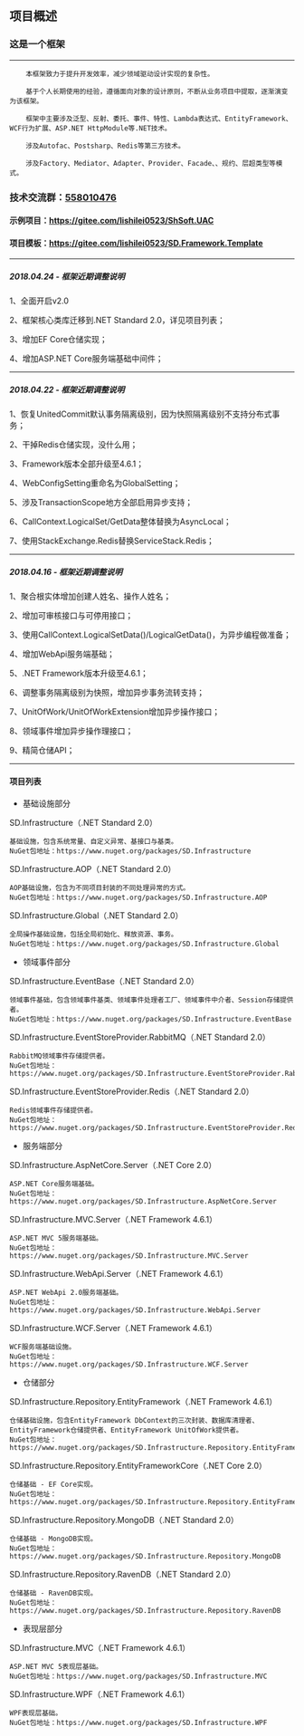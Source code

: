 ## 项目概述
### 这是一个框架
---

        本框架致力于提升开发效率，减少领域驱动设计实现的复杂性。
	
        基于个人长期使用的经验，遵循面向对象的设计原则，不断从业务项目中提取，逐渐演变为该框架。

        框架中主要涉及泛型、反射、委托、事件、特性、Lambda表达式、EntityFramework、WCF行为扩展、ASP.NET HttpModule等.NET技术。

        涉及Autofac、Postsharp、Redis等第三方技术。

        涉及Factory、Mediator、Adapter、Provider、Facade、、规约、层超类型等模式。


### 技术交流群：[558010476](//shang.qq.com/wpa/qunwpa?idkey=22cd396d1b7d25fb7632c45c4e40c95ffe2bfa6e48b47a18b7b31c5d4c8d1065)
#### 示例项目：https://gitee.com/lishilei0523/ShSoft.UAC
#### 项目模板：https://gitee.com/lishilei0523/SD.Framework.Template

-----------------------------------
##### 2018.04.24 - 框架近期调整说明

1、全面开启v2.0

2、框架核心类库迁移到.NET Standard 2.0，详见项目列表；

3、增加EF Core仓储实现；

4、增加ASP.NET Core服务端基础中间件；

-----------------------------------
##### 2018.04.22 - 框架近期调整说明

1、恢复UnitedCommit默认事务隔离级别，因为快照隔离级别不支持分布式事务；

2、干掉Redis仓储实现，没什么用；

3、Framework版本全部升级至4.6.1；

4、WebConfigSetting重命名为GlobalSetting；

5、涉及TransactionScope地方全部启用异步支持；

6、CallContext.LogicalSet/GetData整体替换为AsyncLocal<T>；

7、使用StackExchange.Redis替换ServiceStack.Redis；

-----------------------------------
##### 2018.04.16 - 框架近期调整说明

1、聚合根实体增加创建人姓名、操作人姓名；

2、增加可审核接口与可停用接口；

3、使用CallContext.LogicalSetData()/LogicalGetData()，为异步编程做准备；

4、增加WebApi服务端基础；

5、.NET Framework版本升级至4.6.1；

6、调整事务隔离级别为快照，增加异步事务流转支持；

7、UnitOfWork/UnitOfWorkExtension增加异步操作接口；

8、领域事件增加异步操作理接口；

9、精简仓储API；

-----------------------------------

#### 项目列表


- 基础设施部分

SD.Infrastructure（.NET Standard 2.0）

	基础设施，包含系统常量、自定义异常、基接口与基类。
	NuGet包地址：https://www.nuget.org/packages/SD.Infrastructure

SD.Infrastructure.AOP（.NET Standard 2.0）

	AOP基础设施，包含为不同项目封装的不同处理异常的方式。
	NuGet包地址：https://www.nuget.org/packages/SD.Infrastructure.AOP

SD.Infrastructure.Global（.NET Standard 2.0）

	全局操作基础设施，包括全局初始化、释放资源、事务。
	NuGet包地址：https://www.nuget.org/packages/SD.Infrastructure.Global

- 领域事件部分

SD.Infrastructure.EventBase（.NET Standard 2.0）

	领域事件基础，包含领域事件基类、领域事件处理者工厂、领域事件中介者、Session存储提供者。
	NuGet包地址：https://www.nuget.org/packages/SD.Infrastructure.EventBase

SD.Infrastructure.EventStoreProvider.RabbitMQ（.NET Standard 2.0）

	RabbitMQ领域事件存储提供者。
	NuGet包地址：https://www.nuget.org/packages/SD.Infrastructure.EventStoreProvider.RabbitMQ

SD.Infrastructure.EventStoreProvider.Redis（.NET Standard 2.0）

	Redis领域事件存储提供者。
	NuGet包地址：https://www.nuget.org/packages/SD.Infrastructure.EventStoreProvider.Redis

- 服务端部分

SD.Infrastructure.AspNetCore.Server（.NET Core 2.0）

	ASP.NET Core服务端基础。
	NuGet包地址：https://www.nuget.org/packages/SD.Infrastructure.AspNetCore.Server

SD.Infrastructure.MVC.Server（.NET Framework 4.6.1）
	
	ASP.NET MVC 5服务端基础。
	NuGet包地址：https://www.nuget.org/packages/SD.Infrastructure.MVC.Server

SD.Infrastructure.WebApi.Server（.NET Framework 4.6.1）
	
	ASP.NET WebApi 2.0服务端基础。
	NuGet包地址：https://www.nuget.org/packages/SD.Infrastructure.WebApi.Server

SD.Infrastructure.WCF.Server（.NET Framework 4.6.1）

	WCF服务端基础设施。
	NuGet包地址：https://www.nuget.org/packages/SD.Infrastructure.WCF.Server

- 仓储部分

SD.Infrastructure.Repository.EntityFramework（.NET Framework 4.6.1）

	仓储基础设施，包含EntityFramework DbContext的三次封装、数据库清理者、EntityFramework仓储提供者、EntityFramework UnitOfWork提供者。
	NuGet包地址：https://www.nuget.org/packages/SD.Infrastructure.Repository.EntityFramework

SD.Infrastructure.Repository.EntityFrameworkCore（.NET Core 2.0）

	仓储基础 - EF Core实现。
	NuGet包地址：https://www.nuget.org/packages/SD.Infrastructure.Repository.EntityFrameworkCore

SD.Infrastructure.Repository.MongoDB（.NET Standard 2.0）

	仓储基础 - MongoDB实现。
	NuGet包地址：https://www.nuget.org/packages/SD.Infrastructure.Repository.MongoDB

SD.Infrastructure.Repository.RavenDB（.NET Standard 2.0）

	仓储基础 - RavenDB实现。
	NuGet包地址：https://www.nuget.org/packages/SD.Infrastructure.Repository.RavenDB

- 表现层部分

SD.Infrastructure.MVC（.NET Framework 4.6.1）

	ASP.NET MVC 5表现层基础。
	NuGet包地址：https://www.nuget.org/packages/SD.Infrastructure.MVC

SD.Infrastructure.WPF（.NET Framework 4.6.1）
	
	WPF表现层基础。
	NuGet包地址：https://www.nuget.org/packages/SD.Infrastructure.WPF